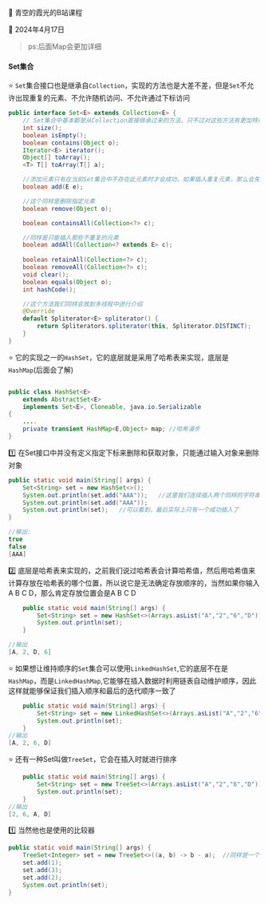 :book: 青空的霞光的B站课程

:date: 2024年4月17日

> ps:后面Map会更加详细

#### Set集合

:star: `Set`集合接口也是继承自`Collection`，实现的方法也是大差不差，但是`Set`不允许出现重复的元素、不允许随机访问、不允许通过下标访问

```java
public interface Set<E> extends Collection<E> {
    // Set集合中基本都是从Collection直接继承过来的方法，只不过对这些方法有更加特殊的定义
    int size();
    boolean isEmpty();
    boolean contains(Object o);
    Iterator<E> iterator();
    Object[] toArray();
    <T> T[] toArray(T[] a);

    //添加元素只有在当前Set集合中不存在此元素时才会成功，如果插入重复元素，那么会失败
    boolean add(E e);

    //这个同样是删除指定元素
    boolean remove(Object o);

    boolean containsAll(Collection<?> c);

    //同样是只能插入那些不重复的元素
    boolean addAll(Collection<? extends E> c);
  
    boolean retainAll(Collection<?> c);
    boolean removeAll(Collection<?> c);
    void clear();
    boolean equals(Object o);
    int hashCode();

    //这个方法我们同样会放到多线程中进行介绍
    @Override
    default Spliterator<E> spliterator() {
        return Spliterators.spliterator(this, Spliterator.DISTINCT);
    }
}
```

:star: 它的实现之一的`HashSet`，它的底层就是采用了哈希表来实现，底层是`HashMap`(后面会了解)

```java

public class HashSet<E>
    extends AbstractSet<E>
    implements Set<E>, Cloneable, java.io.Serializable
{
    ....
    private transient HashMap<E,Object> map; //哈希漫步
}
```

:one: 在Set接口中并没有定义指定下标来删除和获取对象，只能通过输入对象来删除对象

```java
public static void main(String[] args) {
    Set<String> set = new HashSet<>();
    System.out.println(set.add("AAA"));   //这里我们连续插入两个同样的字符串
    System.out.println(set.add("AAA"));
    System.out.println(set);   //可以看到，最后实际上只有一个成功插入了
}

//输出:
true
false
[AAA]
```

:two: 底层是哈希表来实现的，之前我们说过哈希表会计算哈希值，然后用哈希值来计算存放在哈希表的哪个位置，所以说它是无法确定存放顺序的，当然如果你输入A B C D，那么肯定存放位置会是A B C D

```java
    public static void main(String[] args) {
        Set<String> set = new HashSet<>(Arrays.asList("A","2","6","D"));
        System.out.println(set);
    }

//输出
[A, 2, D, 6]
```

:star: 如果想让维持顺序的`Set`集合可以使用`LinkedHashSet`,它的底层不在是`HashMap`，而是`LinkedHashMap`,它能够在插入数据时利用链表自动维护顺序，因此这样就能够保证我们插入顺序和最后的迭代顺序一致了

```java
    public static void main(String[] args) {
        Set<String> set = new LinkedHashSet<>(Arrays.asList("A","2","6","D"));
        System.out.println(set);
    }
//输出
[A, 2, 6, D]
```

:star: 还有一种Set叫做`TreeSet`，它会在插入时就进行排序

```java
    public static void main(String[] args) {
        Set<String> set = new TreeSet<>(Arrays.asList("A","2","6","D"));
        System.out.println(set);
    }
//输出
[2, 6, A, D]
```

:one: 当然他也是使用的比较器

```java
public static void main(String[] args) {
    TreeSet<Integer> set = new TreeSet<>((a, b) -> b - a);  //同样是一个Comparator，反过来排序
    set.add(1);
    set.add(3);
    set.add(2);
    System.out.println(set);
}
```

